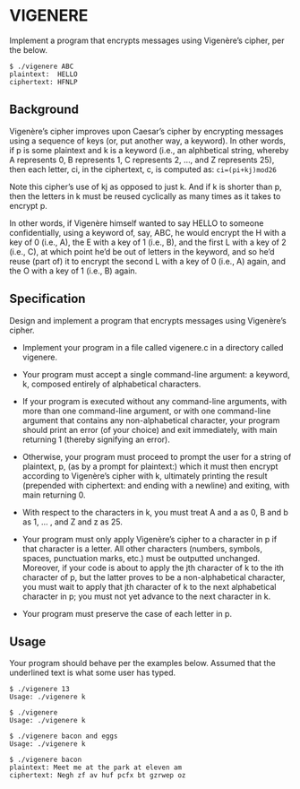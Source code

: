 # VIGENERE

Implement a program that encrypts messages using Vigenère’s cipher, per the below.
```
$ ./vigenere ABC
plaintext:  HELLO
ciphertext: HFNLP
```
## Background

Vigenère’s cipher improves upon Caesar’s cipher by encrypting messages using a sequence of keys (or, put another way, a keyword). In other words, if p is some plaintext and k is a keyword (i.e., an alphbetical string, whereby A represents 0, B represents 1, C represents 2, …​, and Z represents 25), then each letter, ci, in the ciphertext, c, is computed as:
`ci=(pi+kj)mod26`

Note this cipher’s use of kj as opposed to just k. And if k is shorter than p, then the letters in k must be reused cyclically as many times as it takes to encrypt p.

In other words, if Vigenère himself wanted to say HELLO to someone confidentially, using a keyword of, say, ABC, he would encrypt the H with a key of 0 (i.e., A), the E with a key of 1 (i.e., B), and the first L with a key of 2 (i.e., C), at which point he’d be out of letters in the keyword, and so he’d reuse (part of) it to encrypt the second L with a key of 0 (i.e., A) again, and the O with a key of 1 (i.e., B) again.

## Specification

Design and implement a program that encrypts messages using Vigenère’s cipher.

* Implement your program in a file called vigenere.c in a directory called vigenere.

* Your program must accept a single command-line argument: a keyword, k, composed entirely of alphabetical characters.

* If your program is executed without any command-line arguments, with more than one command-line argument, or with one command-line argument that contains any non-alphabetical character, your program should print an error (of your choice) and exit immediately, with main returning 1 (thereby signifying an error).

* Otherwise, your program must proceed to prompt the user for a string of plaintext, p, (as by a prompt for plaintext:) which it must then encrypt according to Vigenère’s cipher with k, ultimately printing the result (prepended with ciphertext: and ending with a newline) and exiting, with main returning 0.

* With respect to the characters in k, you must treat A and a as 0, B and b as 1, …​ , and Z and z as 25.

* Your program must only apply Vigenère’s cipher to a character in p if that character is a letter. All other characters (numbers, symbols, spaces, punctuation marks, etc.) must be outputted unchanged. Moreover, if your code is about to apply the jth character of k to the ith character of p, but the latter proves to be a non-alphabetical character, you must wait to apply that jth character of k to the next alphabetical character in p; you must not yet advance to the next character in k.

* Your program must preserve the case of each letter in p.

## Usage

Your program should behave per the examples below. Assumed that the underlined text is what some user has typed.
```
$ ./vigenere 13
Usage: ./vigenere k
```
```
$ ./vigenere
Usage: ./vigenere k
```
```
$ ./vigenere bacon and eggs
Usage: ./vigenere k
```
```
$ ./vigenere bacon
plaintext: Meet me at the park at eleven am
ciphertext: Negh zf av huf pcfx bt gzrwep oz
```
